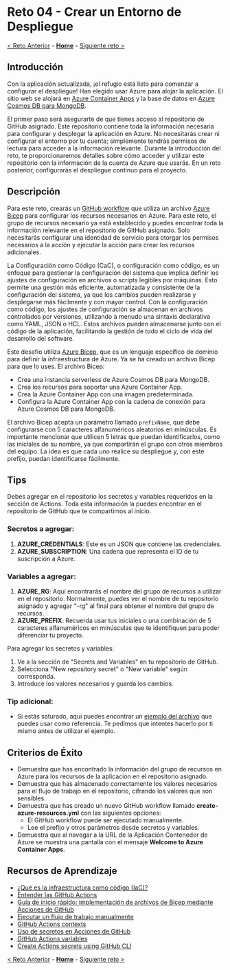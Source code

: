 # Reto 04 - Crear un Entorno de Despliegue

[< Reto Anterior](./Challenge-03.md) - **[Home](../README.md)** - [Siguiente reto >](./Challenge-05.md)

## Introducción

Con la aplicación actualizada, ¡el refugio está listo para comenzar a configurar el despliegue! Han elegido usar Azure para alojar la aplicación. El sitio web se alojará en [Azure Container Apps](https://learn.microsoft.com/es-es/azure/container-apps/overview) y la base de datos en [Azure Cosmos DB para MongoDB](https://learn.microsoft.com/es-es/azure/cosmos-db/mongodb/introduction).

El primer paso será asegurarte de que tienes acceso al repositorio de GitHub asignado. Este repositorio contiene toda la información necesaria para configurar y desplegar la aplicación en Azure. No necesitarás crear ni configurar el entorno por tu cuenta; simplemente tendrás permisos de lectura para acceder a la información relevante. Durante la introducción del reto, te proporcionaremos detalles sobre cómo acceder y utilizar este repositorio con la información de la cuenta de Azure que usarás. En un reto posterior, configurarás el despliegue continuo para el proyecto.

## Descripción

Para este reto, crearás un [GitHub workflow](https://docs.github.com/es/actions/learn-github-actions/understanding-github-actions) que utiliza un archivo [Azure Bicep](https://learn.microsoft.com/es-es/azure/azure-resource-manager/bicep/overview?tabs=bicep) para configurar los recursos necesarios en Azure. Para este reto, el grupo de recursos necesario ya está establecido y puedes encontrar toda la información relevante en el repositorio de GitHub asignado. Solo necesitarás configurar una identidad de servicio para otorgar los permisos necesarios a la acción y ejecutar la acción para crear los recursos adicionales.

La Configuración como Código (CaC), o configuración como código, es un enfoque para gestionar la configuración del sistema que implica definir los ajustes de configuración en archivos o scripts legibles por máquinas. Esto permite una gestión más eficiente, automatizada y consistente de la configuración del sistema, ya que los cambios pueden realizarse y desplegarse más fácilmente y con mayor control. Con la configuración como código, los ajustes de configuración se almacenan en archivos controlados por versiones, utilizando a menudo una sintaxis declarativa como YAML, JSON o HCL. Estos archivos pueden almacenarse junto con el código de la aplicación, facilitando la gestión de todo el ciclo de vida del desarrollo del software.

Este desafío utiliza [Azure Bicep](https://learn.microsoft.com/es-es/azure/azure-resource-manager/bicep/overview?tabs=bicep), que es un lenguaje específico de dominio para definir la infraestructura de Azure. Ya se ha creado un archivo Bicep para que lo uses. El archivo Bicep:

- Crea una instancia serverless de Azure Cosmos DB para MongoDB.
- Crea los recursos para soportar una Azure Container App.
- Crea la Azure Container App con una imagen predeterminada.
- Configura la Azure Container App con la cadena de conexión para Azure Cosmos DB para MongoDB.

El archivo Bicep acepta un parámetro llamado `prefixName`, que debe configurarse con 5 caracteres alfanuméricos aleatorios en minúsculas. Es importante mencionar que utilicen 5 letras que puedan identificarlos, como las iniciales de su nombre, ya que compartirán el grupo con otros miembros del equipo. La idea es que cada uno realice su despliegue y, con este prefijo, puedan identificarse fácilmente.

## Tips

Debes agregar en el repositorio los secretos y variables requeridos en la sección de Actions. Toda esta información la puedes encontrar en el repositorio de GitHub que te compartimos al inicio.

### Secretos a agregar:
1. **AZURE_CREDENTIALS**: Este es un JSON que contiene las credenciales.
2. **AZURE_SUBSCRIPTION**: Una cadena que representa el ID de tu suscripción a Azure.

### Variables a agregar:
1. **AZURE_RG**: Aquí encontrarás el nombre del grupo de recursos a utilizar en el repositorio. Normalmente, puedes ver el nombre de tu repositorio asignado y agregar "-rg" al final para obtener el nombre del grupo de recursos.
2. **AZURE_PREFIX**: Recuerda usar tus iniciales o una combinación de 5 caracteres alfanuméricos en minúsculas que te identifiquen para poder diferenciar tu proyecto.

Para agregar los secretos y variables:
1. Ve a la sección de "Secrets and Variables" en tu repositorio de GitHub.
2. Selecciona "New repository secret" o "New variable" según corresponda.
3. Introduce los valores necesarios y guarda los cambios.

### Tip adicional:
- Si estás saturado, aquí puedes encontrar un [ejemplo del archivo](https://gist.github.com/luislogosmx/ad8c3a1d3bc6659fa445541ca2851248) que puedes usar como referencia. Te pedimos que intentes hacerlo por ti mismo antes de utilizar el ejemplo.

## Criterios de Éxito

- Demuestra que has encontrado la información del grupo de recursos en Azure para los recursos de la aplicación en el repositorio asignado.
- Demuestra que has almacenado correctamente los valores necesarios para el flujo de trabajo en el repositorio, cifrando los valores que son sensibles.
- Demuestra que has creado un nuevo GitHub workflow llamado **create-azure-resources.yml** con las siguientes opciones:
  - El GitHub workflow puede ser ejecutado manualmente.
  - Lee el prefijo y otros parámetros desde secretos y variables.
- Demuestra que al navegar a la URL de la Aplicación Contenedor de Azure se muestra una pantalla con el mensaje **Welcome to Azure Container Apps**.

## Recursos de Aprendizaje

- [¿Qué es la infraestructura como código (IaC)?](https://learn.microsoft.com/es-es/devops/deliver/what-is-infrastructure-as-code)
- [Entender las GitHub Actions](https://docs.github.com/es/actions/learn-github-actions/understanding-github-actions)
- [Guía de inicio rápido: implementación de archivos de Bicep mediante Acciones de GitHub](https://learn.microsoft.com/es-es/azure/azure-resource-manager/bicep/deploy-github-actions?tabs=CLI%2Cuserlevel)
- [Ejecutar un flujo de trabajo manualmente](https://docs.github.com/es/actions/using-workflows/manually-running-a-workflow)
- [GitHub Actions contexts](https://docs.github.com/es/actions/learn-github-actions/contexts)
- [Uso de secretos en Acciones de GitHub](https://docs.github.com/es/actions/security-guides/using-secrets-in-github-actions)
- [GitHub Actions variables](https://docs.github.com/es/actions/learn-github-actions/variables)
- [Create Actions secrets using GitHub CLI](https://cli.github.com/manual/gh_secret_set)

[< Reto Anterior](./Challenge-03.md) - **[Home](../README.md)** - [Siguiente reto >](./Challenge-05.md)